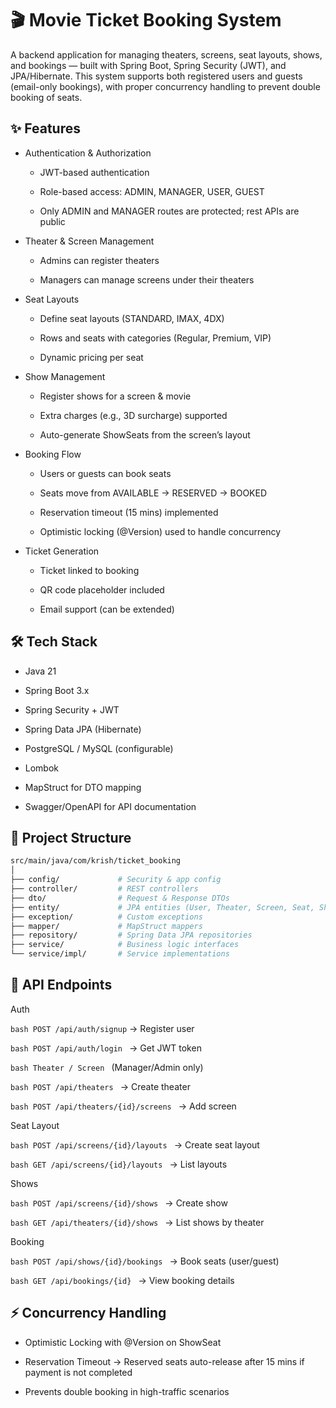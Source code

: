 # 🎬 Movie Ticket Booking System

A backend application for managing theaters, screens, seat layouts, shows, and bookings — built with Spring Boot, Spring Security (JWT), and JPA/Hibernate.
This system supports both registered users and guests (email-only bookings), with proper concurrency handling to prevent double booking of seats.

## ✨ Features

- Authentication & Authorization

  - JWT-based authentication

  - Role-based access: ADMIN, MANAGER, USER, GUEST

  - Only ADMIN and MANAGER routes are protected; rest APIs are public

* Theater & Screen Management

  - Admins can register theaters

  - Managers can manage screens under their theaters

* Seat Layouts

  - Define seat layouts (STANDARD, IMAX, 4DX)

  - Rows and seats with categories (Regular, Premium, VIP)

  - Dynamic pricing per seat

* Show Management

  - Register shows for a screen & movie

  - Extra charges (e.g., 3D surcharge) supported

  - Auto-generate ShowSeats from the screen’s layout

* Booking Flow

  - Users or guests can book seats

  - Seats move from AVAILABLE → RESERVED → BOOKED

  - Reservation timeout (15 mins) implemented

  - Optimistic locking (@Version) used to handle concurrency

* Ticket Generation

  - Ticket linked to booking

  - QR code placeholder included

  - Email support (can be extended)

## 🛠️ Tech Stack

* Java 21

* Spring Boot 3.x

* Spring Security + JWT

* Spring Data JPA (Hibernate)

* PostgreSQL / MySQL (configurable)

* Lombok

* MapStruct for DTO mapping

* Swagger/OpenAPI for API documentation

## 📂 Project Structure
```bash
src/main/java/com/krish/ticket_booking
│
├── config/             # Security & app config
├── controller/         # REST controllers
├── dto/                # Request & Response DTOs
├── entity/             # JPA entities (User, Theater, Screen, Seat, Show, Booking, Ticket, etc.)
├── exception/          # Custom exceptions
├── mapper/             # MapStruct mappers
├── repository/         # Spring Data JPA repositories
├── service/            # Business logic interfaces
└── service/impl/       # Service implementations
```

## 📌 API Endpoints
Auth

```bash POST /api/auth/signup``` → Register user

```bash POST /api/auth/login ``` → Get JWT token

```bash Theater / Screen ``` (Manager/Admin only)

```bash POST /api/theaters ``` → Create theater

```bash POST /api/theaters/{id}/screens ``` → Add screen

Seat Layout

```bash POST /api/screens/{id}/layouts ``` → Create seat layout

```bash GET /api/screens/{id}/layouts ``` → List layouts

Shows

```bash POST /api/screens/{id}/shows ``` → Create show

```bash GET /api/theaters/{id}/shows ``` → List shows by theater

Booking

```bash POST /api/shows/{id}/bookings ``` → Book seats (user/guest)

```bash GET /api/bookings/{id} ``` → View booking details

## ⚡ Concurrency Handling

* Optimistic Locking with @Version on ShowSeat

* Reservation Timeout → Reserved seats auto-release after 15 mins if payment is not completed

* Prevents double booking in high-traffic scenarios
